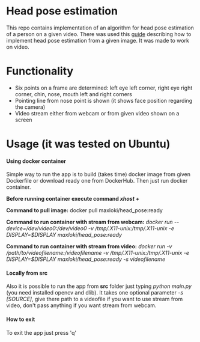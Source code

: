 # Head pose estimation
This repo contains implementation of an algorithm for head pose estimation of a person on a given video.
There was used this [guide](https://www.learnopencv.com/head-pose-estimation-using-opencv-and-dlib/) describing how to implement head pose estimation from a given image.
It was made to work on video. 

# Functionality
- Six points on a frame are determined: left eye left corner, right eye right corner, chin, nose, mouth left and right corners
- Pointing line from nose point is shown (it shows face position regarding the camera)
- Video stream either from webcam or from given video shown on a screen

# Usage (it was tested on Ubuntu)
#### Using docker container
Simple way to run the app is to build (takes time) docker image from given Dockerfile or download ready one from DockerHub.
Then just run docker container.

**Before running container execute command *xhost +***

**Command to pull image:** docker pull maxloki/head_pose:ready

**Command to run container with stream from webcam:**
*docker run --device=/dev/video0:/dev/video0 -v /tmp/.X11-unix:/tmp/.X11-unix -e DISPLAY=$DISPLAY maxloki/head_pose:ready*

**Command to run container with stream from video:**
*docker run -v /path/to/videofilename:/videofilename -v /tmp/.X11-unix:/tmp/.X11-unix -e DISPLAY=$DISPLAY maxloki/head_pose:ready -s videofilename*

#### Locally from src
Also it is possible to run the app from **src** folder just typing *python main.py* (you need installed opencv and dlib).
It takes one optional parameter *-s [SOURCE]*, give there path to a videofile if you want to use stream from video, don't pass anything if you want stream from webcam.

#### How to exit
To exit the app just press 'q'
